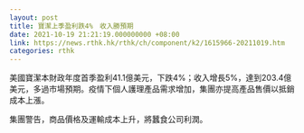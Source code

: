 ```yaml
---
layout: post
title: 寶潔上季盈利跌4%　收入勝預期
date: 2021-10-19 21:21:19.000000000 +08:00
link: https://news.rthk.hk/rthk/ch/component/k2/1615966-20211019.htm
categories: rthk
---
```


美國寶潔本財政年度首季盈利41.1億美元，下跌4%；收入增長5%，達到203.4億美元，多過市場預期。疫情下個人護理產品需求增加，集團亦提高產品售價以抵銷成本上漲。

集團警告，商品價格及運輸成本上升，將蠶食公司利潤。
